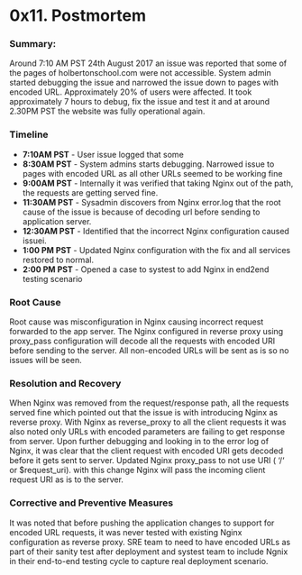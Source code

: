 # 0x11. Postmortem

### Summary:
Around 7:10 AM PST 24th August 2017 an issue was reported that some of the pages of holbertonschool.com were not accessible. System admin started debugging the issue and narrowed the issue down to pages with encoded URL. Approximately 20% of users were affected. It took approximately 7 hours to debug, fix the issue and test it and at around 2.30PM PST the website was fully operational again.

### Timeline
- **7:10AM PST** - User issue logged that some 
- **8:30AM PST** - System admins starts debugging. Narrowed issue to pages with encoded URL as all other URLs seemed to be working fine
- **9:00AM PST** - Internally it was verified that taking Nginx out of the path, the requests are getting served fine.
- **11:30AM PST** - Sysadmin discovers from Nginx error.log that the root cause of the issue is because of decoding url before sending to application server.
- **12:30AM PST** - Identified that the incorrect Nginx configuration caused issuei.
- **1:00 PM PST** - Updated Nginx configuration with the fix and all services restored to normal.
- **2:00 PM PST** - Opened a case to systest to add Nginx in end2end testing scenario

### Root Cause
Root cause was misconfiguration in Nginx causing incorrect request forwarded to the app server. The Nginx configured in reverse proxy using proxy_pass configuration will decode all the requests with encoded URI before sending to the server. All non-encoded URLs will be sent as is so no issues will be seen.

### Resolution and Recovery
When Nginx was removed from the request/response path, all the requests served fine which pointed out that the issue is with introducing Nginx as reverse proxy. With Nginx as reverse_proxy to all the client requests it was also noted only URLs with encoded parameters are failing to get response from server. Upon further debugging and looking in to the error log of Nginx, it was clear that the client request with encoded URI gets decoded before it gets sent to server. Updated Nginx proxy_pass to not use URI ( ‘/‘ or $request_uri). with this change Nginx will pass the incoming client request URI as is to the server.

### Corrective and Preventive Measures
It was noted that before pushing the application changes to support for encoded URL requests, it was never tested with existing Nginx configuration as reverse proxy. SRE team to need to have encoded URLs as part of their sanity test after deployment and systest team to include Ngnix in their end-to-end testing cycle to capture real deployment scenario.
